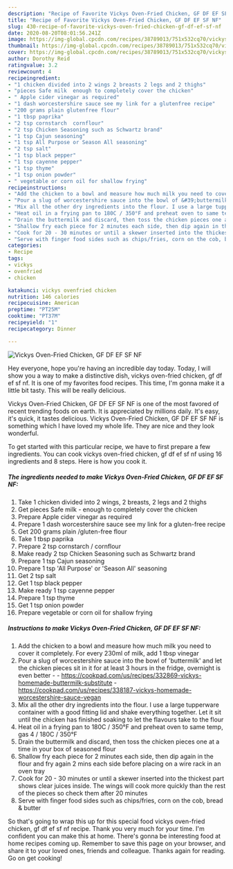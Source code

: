 ```yaml
---
description: "Recipe of Favorite Vickys Oven-Fried Chicken, GF DF EF SF NF"
title: "Recipe of Favorite Vickys Oven-Fried Chicken, GF DF EF SF NF"
slug: 430-recipe-of-favorite-vickys-oven-fried-chicken-gf-df-ef-sf-nf
date: 2020-08-20T08:01:56.241Z
image: https://img-global.cpcdn.com/recipes/38789013/751x532cq70/vickys-oven-fried-chicken-gf-df-ef-sf-nf-recipe-main-photo.jpg
thumbnail: https://img-global.cpcdn.com/recipes/38789013/751x532cq70/vickys-oven-fried-chicken-gf-df-ef-sf-nf-recipe-main-photo.jpg
cover: https://img-global.cpcdn.com/recipes/38789013/751x532cq70/vickys-oven-fried-chicken-gf-df-ef-sf-nf-recipe-main-photo.jpg
author: Dorothy Reid
ratingvalue: 3.2
reviewcount: 4
recipeingredient:
- "1 chicken divided into 2 wings 2 breasts 2 legs and 2 thighs"
- "pieces Safe milk  enough to completely cover the chicken"
- " Apple cider vinegar as required"
- "1 dash worcestershire sauce see my link for a glutenfree recipe"
- "200 grams plain glutenfree flour"
- "1 tbsp paprika"
- "2 tsp cornstarch  cornflour"
- "2 tsp Chicken Seasoning such as Schwartz brand"
- "1 tsp Cajun seasoning"
- "1 tsp All Purpose or Season All seasoning"
- "2 tsp salt"
- "1 tsp black pepper"
- "1 tsp cayenne pepper"
- "1 tsp thyme"
- "1 tsp onion powder"
- " vegetable or corn oil for shallow frying"
recipeinstructions:
- "Add the chicken to a bowl and measure how much milk you need to cover it completely. For every 230ml of milk, add 1 tbsp vinegar"
- "Pour a slug of worcestershire sauce into the bowl of &#39;buttermilk&#39; and let the chicken pieces sit in it for at least 3 hours in the fridge, overnight is even better  https://cookpad.com/us/recipes/332869-vickys-homemade-buttermilk-substitute https://cookpad.com/us/recipes/338187-vickys-homemade-worcestershire-sauce-vegan"
- "Mix all the other dry ingredients into the flour. I use a large tupperware container with a good fitting lid and shake everything together. Let it sit until the chicken has finished soaking to let the flavours take to the flour"
- "Heat oil in a frying pan to 180C / 350°F and preheat oven to same temp, gas 4 / 180C / 350°F"
- "Drain the buttermilk and discard, then toss the chicken pieces one at a time in your box of seasoned flour"
- "Shallow fry each piece for 2 minutes each side, then dip again in the flour and fry again 2 mins each side before placing on a wire rack in an oven tray"
- "Cook for 20 - 30 minutes or until a skewer inserted into the thickest part shows clear juices inside. The wings will cook more quickly than the rest of the pieces so check them after 20 minutes"
- "Serve with finger food sides such as chips/fries, corn on the cob, bread &amp; butter"
categories:
- Recipe
tags:
- vickys
- ovenfried
- chicken

katakunci: vickys ovenfried chicken 
nutrition: 146 calories
recipecuisine: American
preptime: "PT25M"
cooktime: "PT37M"
recipeyield: "1"
recipecategory: Dinner

---
```



![Vickys Oven-Fried Chicken, GF DF EF SF NF](https://img-global.cpcdn.com/recipes/38789013/751x532cq70/vickys-oven-fried-chicken-gf-df-ef-sf-nf-recipe-main-photo.jpg)

Hey everyone, hope you're having an incredible day today. Today, I will show you a way to make a distinctive dish, vickys oven-fried chicken, gf df ef sf nf. It is one of my favorites food recipes. This time, I'm gonna make it a little bit tasty. This will be really delicious.



Vickys Oven-Fried Chicken, GF DF EF SF NF is one of the most favored of recent trending foods on earth. It is appreciated by millions daily. It's easy, it's quick, it tastes delicious. Vickys Oven-Fried Chicken, GF DF EF SF NF is something which I have loved my whole life. They are nice and they look wonderful.


To get started with this particular recipe, we have to first prepare a few ingredients. You can cook vickys oven-fried chicken, gf df ef sf nf using 16 ingredients and 8 steps. Here is how you cook it.

<!--inarticleads1-->

##### The ingredients needed to make Vickys Oven-Fried Chicken, GF DF EF SF NF:

1. Take 1 chicken divided into 2 wings, 2 breasts, 2 legs and 2 thighs
1. Get pieces Safe milk - enough to completely cover the chicken
1. Prepare  Apple cider vinegar as required
1. Prepare 1 dash worcestershire sauce see my link for a gluten-free recipe
1. Get 200 grams plain /gluten-free flour
1. Take 1 tbsp paprika
1. Prepare 2 tsp cornstarch / cornflour
1. Make ready 2 tsp Chicken Seasoning such as Schwartz brand
1. Prepare 1 tsp Cajun seasoning
1. Prepare 1 tsp &#39;All Purpose&#39; or &#39;Season All&#39; seasoning
1. Get 2 tsp salt
1. Get 1 tsp black pepper
1. Make ready 1 tsp cayenne pepper
1. Prepare 1 tsp thyme
1. Get 1 tsp onion powder
1. Prepare  vegetable or corn oil for shallow frying




<!--inarticleads2-->

##### Instructions to make Vickys Oven-Fried Chicken, GF DF EF SF NF:

1. Add the chicken to a bowl and measure how much milk you need to cover it completely. For every 230ml of milk, add 1 tbsp vinegar
1. Pour a slug of worcestershire sauce into the bowl of &#39;buttermilk&#39; and let the chicken pieces sit in it for at least 3 hours in the fridge, overnight is even better -  - https://cookpad.com/us/recipes/332869-vickys-homemade-buttermilk-substitute - https://cookpad.com/us/recipes/338187-vickys-homemade-worcestershire-sauce-vegan
1. Mix all the other dry ingredients into the flour. I use a large tupperware container with a good fitting lid and shake everything together. Let it sit until the chicken has finished soaking to let the flavours take to the flour
1. Heat oil in a frying pan to 180C / 350°F and preheat oven to same temp, gas 4 / 180C / 350°F
1. Drain the buttermilk and discard, then toss the chicken pieces one at a time in your box of seasoned flour
1. Shallow fry each piece for 2 minutes each side, then dip again in the flour and fry again 2 mins each side before placing on a wire rack in an oven tray
1. Cook for 20 - 30 minutes or until a skewer inserted into the thickest part shows clear juices inside. The wings will cook more quickly than the rest of the pieces so check them after 20 minutes
1. Serve with finger food sides such as chips/fries, corn on the cob, bread &amp; butter




So that's going to wrap this up for this special food vickys oven-fried chicken, gf df ef sf nf recipe. Thank you very much for your time. I'm confident you can make this at home. There's gonna be interesting food at home recipes coming up. Remember to save this page on your browser, and share it to your loved ones, friends and colleague. Thanks again for reading. Go on get cooking!
